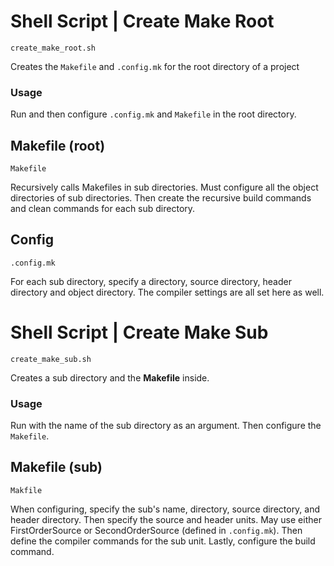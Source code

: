 # **Shell Script** | Create Make Root
```
create_make_root.sh
```
Creates the `Makefile` and `.config.mk` for the root directory of a project

### Usage
Run and then configure `.config.mk` and `Makefile` in the root directory.

## Makefile (root)
```
Makefile
```
Recursively calls Makefiles in sub directories. Must configure all the object directories of sub directories. Then create the recursive build commands and clean commands for each sub directory.

## Config
```
.config.mk
```
For each sub directory, specify a directory, source directory, header directory and object directory. The compiler settings are all set here as well.


# **Shell Script** | Create Make Sub
```
create_make_sub.sh
```
Creates a sub directory and the **Makefile** inside.

### Usage
Run with the name of the sub directory as an argument. Then configure the `Makefile`.

## Makefile (sub)
```
Makfile
```
When configuring, specify the sub's name, directory, source directory, and header directory. Then specify the source and header units. May use either FirstOrderSource or SecondOrderSource (defined in `.config.mk`). Then define the compiler commands for the sub unit. Lastly, configure the build command.

